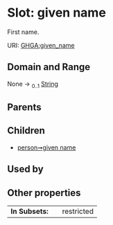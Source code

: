 
# Slot: given name


First name.

URI: [GHGA:given_name](https://w3id.org/GHGA/given_name)


## Domain and Range

None &#8594;  <sub>0..1</sub> [String](types/String.md)

## Parents


## Children

 *  [person➞given name](person_given_name.md)

## Used by


## Other properties

|  |  |  |
| --- | --- | --- |
| **In Subsets:** | | restricted |

